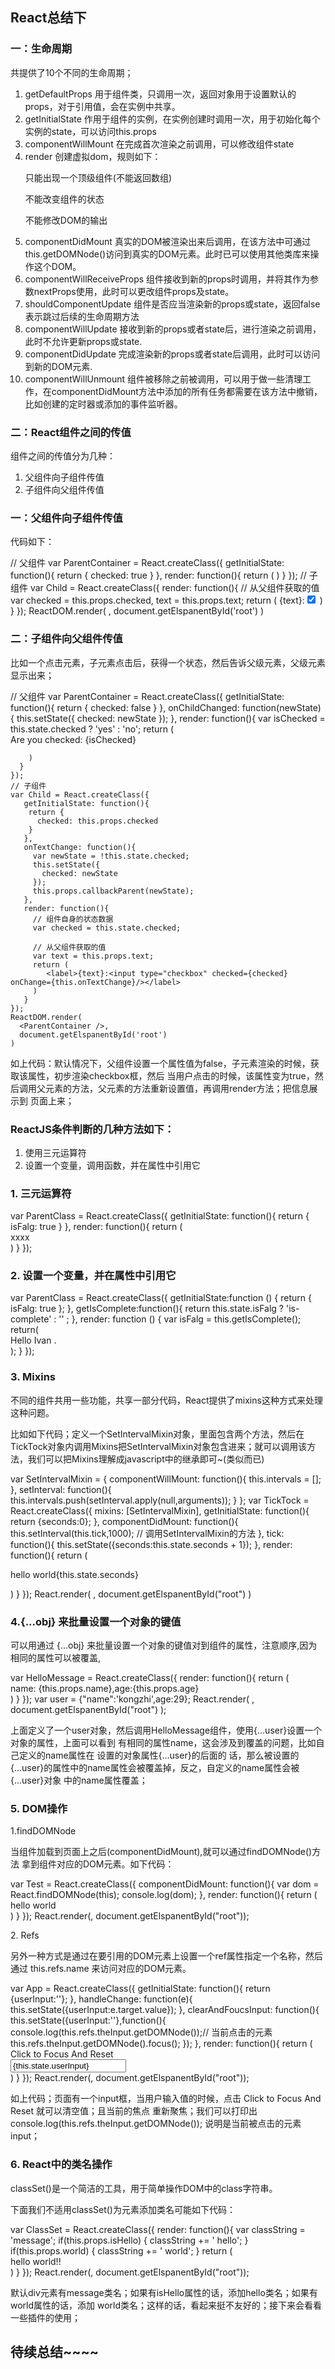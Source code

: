 ## React总结下
<h3>一：生命周期</h3>
<p>共提供了10个不同的生命周期；</p>
<ol>
  <li>
    <span>getDefaultProps</span>
    <span>用于组件类，只调用一次，返回对象用于设置默认的props，对于引用值，会在实例中共享。</span>
  </li>
  <li>
    <span>getInitialState</span>
    <span>作用于组件的实例，在实例创建时调用一次，用于初始化每个实例的state，可以访问this.props</span>
  </li>
  <li>
    <span>componentWillMount</span>
    <span>在完成首次渲染之前调用，可以修改组件state</span>
  </li>
  <li>
    <span>render</span>
    <span>创建虚拟dom，规则如下：</span>
    <p>只能出现一个顶级组件(不能返回数组)</p>
    <p>不能改变组件的状态</p>
    <p>不能修改DOM的输出</p>
  </li>
  <li>
    <span>componentDidMount</span>
    <span>真实的DOM被渲染出来后调用，在该方法中可通过this.getDOMNode()访问到真实的DOM元素。此时已可以使用其他类库来操作这个DOM。</span>
  </li>
  <li>
    <span>componentWillReceiveProps</span>
    <span>组件接收到新的props时调用，并将其作为参数nextProps使用，此时可以更改组件props及state。</span>
  </li>
  <li>
    <span>shouldComponentUpdate</span>
    <span>组件是否应当渲染新的props或state，返回false表示跳过后续的生命周期方法</span>
  </li>
  <li>
    <span>componentWillUpdate</span>
    <span>接收到新的props或者state后，进行渲染之前调用，此时不允许更新props或state.</span>
  </li>
  <li>
    <span>componentDidUpdate</span>
    <span>完成渲染新的props或者state后调用，此时可以访问到新的DOM元素.</span>
  </li>
  <li>
    <span>componentWillUnmount</span>
    <span>组件被移除之前被调用，可以用于做一些清理工作，在componentDidMount方法中添加的所有任务都需要在该方法中撤销，比如创建的定时器或添加的事件监听器。</span>
  </li>
</ol>
<h3>二：React组件之间的传值</h3>
<p>组件之间的传值分为几种：</p>
<ol>
  <li>父组件向子组件传值</li>
  <li>子组件向父组件传值</li>
</ol>
<h3>一：父组件向子组件传值</h3>
<p>代码如下：</p>
    // 父组件
    var ParentContainer = React.createClass({
      getInitialState: function(){
        return {
          checked: true
        }
      },
      render: function(){
        return (
          <Child text="child" checked={this.state.checked} />
        )
      }
    });
    // 子组件
    var Child = React.createClass({
       render: function(){
         // 从父组件获取的值
         var checked = this.props.checked,
             text = this.props.text;
         return (
            <label>{text}:<input type="checkbox" checked={checked}/></label>
         )
       }
    });
    ReactDOM.render(
      <ParentContainer />,
      document.getElspanentById('root')
    )
<h3>二：子组件向父组件传值</h3>
<p>比如一个点击元素，子元素点击后，获得一个状态，然后告诉父级元素，父级元素显示出来；</p>
    // 父组件
    var ParentContainer = React.createClass({
      getInitialState: function(){
        return {
          checked: false
        }
      },
      onChildChanged: function(newState) {
        this.setState({
          checked: newState
        });
      },
      render: function(){
        var isChecked = this.state.checked ? 'yes' : 'no';
        return (
          <div>
            <div>Are you checked: {isChecked}</div>
            <Child text="child" checked={this.state.checked} callbackParent={this.onChildChanged}/>
          </div>
          
        )
      }
    });
    // 子组件
    var Child = React.createClass({
       getInitialState: function(){
        return {
          checked: this.props.checked
        }
       },
       onTextChange: function(){
         var newState = !this.state.checked;
         this.setState({
           checked: newState
         });
         this.props.callbackParent(newState);
       },
       render: function(){
         // 组件自身的状态数据
         var checked = this.state.checked;

         // 从父组件获取的值
         var text = this.props.text;
         return (
            <label>{text}:<input type="checkbox" checked={checked} onChange={this.onTextChange}/></label>
         )
       }
    });
    ReactDOM.render(
      <ParentContainer />,
      document.getElspanentById('root')
    )
<p>
  如上代码：默认情况下，父组件设置一个属性值为false，子元素渲染的时候，获取该属性，初步渲染checkbox框，然后
  当用户点击的时候，该属性变为true，然后调用父元素的方法，父元素的方法重新设置值，再调用render方法；把信息展示到
  页面上来；
</p>
<h3>ReactJS条件判断的几种方法如下：</h3>
<ol>
  <li>使用三元运算符</li>
  <li>设置一个变量，调用函数，并在属性中引用它</li>
</ol>
<h3>1. 三元运算符</h3>
    var ParentClass = React.createClass({
      getInitialState: function(){
        return {
          isFalg: true
        }
      },
      render: function(){
        return (
          <div className = {this.state.isFalg ? 'className' : ''}>xxxx</div>
        )
      }
    });
<h3>2. 设置一个变量，并在属性中引用它</h3>
    var ParentClass = React.createClass({
      getInitialState:function () {
         return { isFalg: true };
      },
      getIsComplete:function(){
        return this.state.isFalg ? 'is-complete' : '' ;
      },
      render: function () {
        var isFalg = this.getIsComplete();
        return(
            <div className={ isFalg }> Hello Ivan .</div>
        );
      }
    });
<h3>3. Mixins</h3>
<p>不同的组件共用一些功能，共享一部分代码，React提供了mixins这种方式来处理这种问题。</p>
<p>比如如下代码；定义一个SetIntervalMixin对象，里面包含两个方法，然后在TickTock对象内调用Mixins把SetIntervalMixin对象包含进来；就可以调用该方法，我们可以把Mixins理解成javascript中的继承即可~(类似而已)</p>
    var SetIntervalMixin = {
      componentWillMount: function(){
        this.intervals = [];
      },
      setInterval: function(){
        this.intervals.push(setInterval.apply(null,arguments));
      }
    };
    var TickTock = React.createClass({
      mixins: [SetIntervalMixin],
      getInitialState: function(){
        return {seconds:0};
      },
      componentDidMount: function(){
        this.setInterval(this.tick,1000); // 调用SetIntervalMixin的方法
      },
      tick: function(){
        this.setState({seconds:this.state.seconds + 1});
      },
      render: function(){
        return (
          <p>hello world{this.state.seconds}</p>
        )
      }
    });
    React.render(
      <TickTock />,
      document.getElspanentById("root")
    )
<h3>4.{...obj} 来批量设置一个对象的键值</h3>
<p>可以用通过 {...obj} 来批量设置一个对象的键值对到组件的属性，注意顺序,因为相同的属性可以被覆盖,</p>
    var HelloMessage = React.createClass({
      render: function(){
        return (
          <div>name: {this.props.name},age:{this.props.age}</div>
        )
      }
    });
    var user = {"name":'kongzhi',age:29};
    React.render(
      <HelloMessage name="override name" {...user}/>,
      document.getElspanentById("root")
    );
<p>
  上面定义了一个user对象，然后调用HelloMessage组件，使用{...user}设置一个对象的属性，上面可以看到
  有相同的属性name，这会涉及到覆盖的问题，比如自己定义的name属性在 设置的对象属性{...user}的后面的
  话，那么被设置的{...user}的属性中的name属性会被覆盖掉，反之，自定义的name属性会被{...user}对象
  中的name属性覆盖；
</p>
<h3>5. DOM操作</h3>
<p>1.findDOMNode</p>
<p>
当组件加载到页面上之后(componentDidMount),就可以通过findDOMNode()方法
拿到组件对应的DOM元素。如下代码：
</p>
    var Test = React.createClass({
      componentDidMount: function(){
        var dom = React.findDOMNode(this);
        console.log(dom);
      },
      render: function(){
        return (
          <div>hello world</div>
        )
      }
    });
    React.render(<Test />, document.getElspanentById("root"));
<p>
  2. Refs
</p>
<p>
  另外一种方式是通过在要引用的DOM元素上设置一个ref属性指定一个名称，然后通过 this.refs.name 来访问对应的DOM元素。
</p>
    var App = React.createClass({
      getInitialState: function(){
        return {userInput:''};
      },
      handleChange: function(e){
        this.setState({userInput:e.target.value});
      },
      clearAndFoucsInput: function(){
        this.setState({userInput:''},function(){
          console.log(this.refs.theInput.getDOMNode());// 当前点击的元素
          this.refs.theInput.getDOMNode().focus();
        });
      },
      render: function(){
        return (
          <div>
            <div onClick = {this.clearAndFoucsInput}>Click to Focus And Reset</div>
            <input ref="theInput" value={this.state.userInput} onChange={this.handleChange}/>
          </div>
        )
      }
    });
    React.render(<App />, document.getElspanentById("root"));
<p>
  如上代码；页面有一个input框，当用户输入值的时候，点击 Click to Focus And Reset 就可以清空值；且当前的焦点
  重新聚焦；我们可以打印出console.log(this.refs.theInput.getDOMNode()); 说明是当前被点击的元素input；
</p>
<h3>6. React中的类名操作 </h3>
<p>classSet()是一个简洁的工具，用于简单操作DOM中的class字符串。</p>
<p>下面我们不适用classSet()为元素添加类名可能如下代码：</p>
    var ClassSet = React.createClass({
      render: function(){
        var classString = 'message';
        if(this.props.isHello) {
          classString += ' hello';
        }
        if(this.props.world) {
          classString += ' world';
        }
        return (
          <div className={classString}>hello world!!</div>
        )
      }
    });
    React.render(<ClassSet isHello = "aa"/>, document.getElspanentById("root"));
<p>
  默认div元素有message类名；如果有isHello属性的话，添加hello类名；如果有world属性的话，添加
  world类名；这样的话，看起来挺不友好的；接下来会看看一些插件的使用；
</p>
<h2>待续总结~~~~</h2>